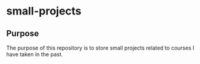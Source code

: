 # small-projects

## Purpose
The purpose of this repository is to store small projects related to courses I have taken in the past. 
